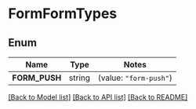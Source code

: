 # FormFormTypes

## Enum

Name | Type | Notes
------------ | ------------- | -------------
**FORM_PUSH** | string | (value: `"form-push"`)


[[Back to Model list]](../README.md#documentation-for-models) [[Back to API list]](../README.md#documentation-for-api-endpoints) [[Back to README]](../README.md)


